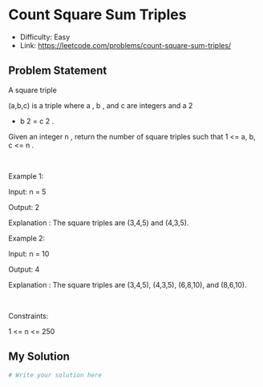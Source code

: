 # Count Square Sum Triples
- Difficulty: Easy
- Link: https://leetcode.com/problems/count-square-sum-triples/

## Problem Statement

A 
square triple
 
(a,b,c)
 is a triple where 
a
, 
b
, and 
c
 are 
integers
 and 
a
2
 + b
2
 = c
2
.


Given an integer 
n
, return 
the number of 
square triples
 such that 
1 <= a, b, c <= n
.


 


Example 1:




Input:
 n = 5

Output:
 2

Explanation
: The square triples are (3,4,5) and (4,3,5).



Example 2:




Input:
 n = 10

Output:
 4

Explanation
: The square triples are (3,4,5), (4,3,5), (6,8,10), and (8,6,10).



 


Constraints:




1 <= n <= 250

## My Solution

```python
# Write your solution here
```
